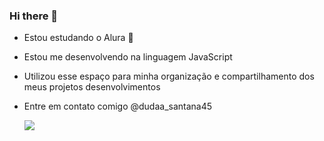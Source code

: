 ### Hi there 👋
- Estou estudando o Alura 💙
- Estou me desenvolvendo na linguagem JavaScript
- Utilizou esse espaço para minha organização e compartilhamento dos meus projetos desenvolvimentos
- Entre em contato comigo
  @dudaa_santana45

  ![](https://media1.tenor.com/m/1Z_kaktg2tgAAAAC/anna-excited.gif)
